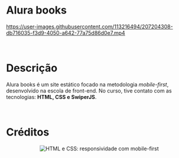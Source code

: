 # Alura books

https://user-images.githubusercontent.com/113216494/207204308-db716035-f3d9-4050-a642-77a75d86d0e7.mp4

<br>

# Descrição 
Alura books é um site estático focado na metodologia *mobile-first*, desenvolvido na escola de front-end. No curso, tive contato com as tecnologias:
**HTML, CSS e SwiperJS**. 

<br> 

# Créditos

<p align="center"> <img src="https://imgur.com/Hy6t2jH.png" alt="HTML e CSS: responsividade com mobile-first"> </p> 
